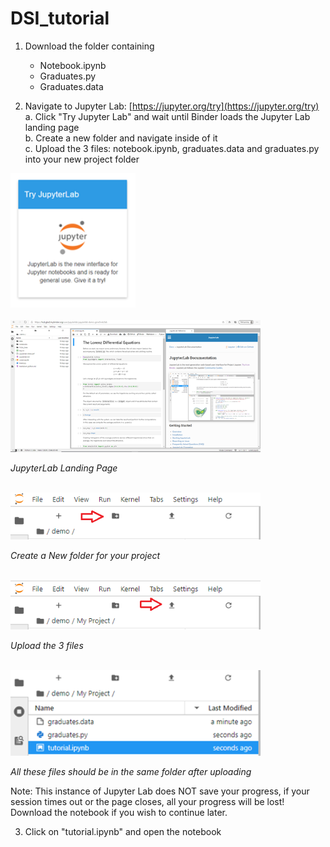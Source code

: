 # DSI_tutorial
1. Download the folder containing
    - Notebook.ipynb
    - Graduates.py
    - Graduates.data
  
2. Navigate to Jupyter Lab: [https://jupyter.org/try](https://jupyter.org/try)  
    a. Click &quot;Try Jupyter Lab&quot; and wait until Binder loads the Jupyter Lab landing page  
    b. Create a new folder and navigate inside of it  
    c. Upload the 3 files: notebook.ipynb, graduates.data and graduates.py into your new project folder
<div>
<img src="https://github.com/scole02/DSI_tutorial/blob/main/DSI_notebook_images/try_jupyterlab.png" width="200"/>
</div>  

<br>
<div>
<img src="https://github.com/scole02/DSI_tutorial/blob/main/DSI_notebook_images/jupyterlab_landing.png" width="400"/>
</div>

_JupyterLab Landing Page_

<br>
<div>
<img src="https://github.com/scole02/DSI_tutorial/blob/main/DSI_notebook_images/jupyterlab_folder.PNG" width="400"/>
</div>

_Create a New folder for your project_

<br>
<div>
<img src="https://github.com/scole02/DSI_tutorial/blob/main/DSI_notebook_images/jupyterlab_upload.png" width="400"/>
</div>

_Upload the 3 files_

<br>
<div>
<img src="https://github.com/scole02/DSI_tutorial/blob/main/DSI_notebook_images/uploaded_files.png" width="400"/>
</div>

_All these files should be in the_ _same_ _folder after uploading_

Note: This instance of Jupyter Lab does NOT save your progress, if your session times out or the page closes, all your progress will be lost! Download the notebook if you wish to continue later.

3. Click on &quot;tutorial.ipynb&quot; and open the notebook
